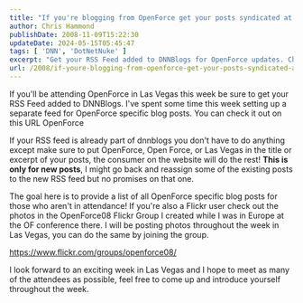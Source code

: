 ```yaml
---
title: "If you're blogging from OpenForce get your posts syndicated at DNNBlogs.com"
author: Chris Hammond
publishDate: 2008-11-09T15:22:30
updateDate: 2024-05-15T05:45:47
tags: [ 'DNN', 'DotNetNuke' ]
excerpt: "Get your RSS Feed added to DNNBlogs for OpenForce updates. Check out the new feed for specific blog posts and join the OpenForce Flickr Group for photos!"
url: /2008/if-youre-blogging-from-openforce-get-your-posts-syndicated-at-dnnblogscom  # Use the generated URL with year
---
```

<p>If you&#39;ll be attending OpenForce in Las Vegas this week be sure to get your RSS Feed added to DNNBlogs. I&#39;ve spent some time this week setting up a separate feed for OpenForce specific blog posts. You can check it out on this URL OpenForce</p>  <p>If your RSS feed is already part of dnnblogs you don't have to do anything except make sure to put OpenForce, Open Force, or Las Vegas in the title or excerpt of your posts, the consumer on the website will do the rest! <strong>This is only for new posts</strong>, I might go back and reassign some of the existing posts to the new RSS feed but no promises on that one.</p>  <p>The goal here is to provide a list of all OpenForce specific blog posts for those who aren't in attendance! If you're also a Flickr user check out the photos in the OpenForce08 Flickr Group I created while I was in Europe at the OF conference there. I will be posting photos throughout the week in Las Vegas, you can do the same by joining the group.</p>  <p><a href="https://www.flickr.com/groups/openforce08/" mce_href="https://www.flickr.com/groups/openforce08/" title="https://www.flickr.com/groups/openforce08/">https://www.flickr.com/groups/openforce08/</a></p>  <p>I look forward to an exciting week in Las Vegas and I hope to meet as many of the attendees as possible, feel free to come up and introduce yourself throughout the week.</p>  



